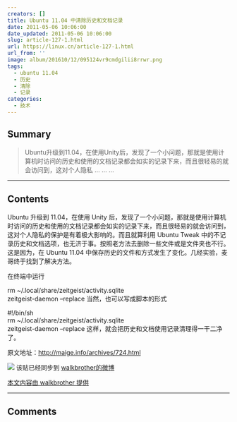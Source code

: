 ```yaml
---
creators: []
title: Ubuntu 11.04 中清除历史和文档记录
date: 2011-05-06 10:06:00
date_updated: 2011-05-06 10:06:00
slug: article-127-1.html
url: https://linux.cn/article-127-1.html
url_from: ''
image: album/201610/12/095124vr9cmdgilii8rrwr.png
tags:
  - ubuntu 11.04
  - 历史
  - 清除
  - 记录
categories:
  - 技术
---
```


## Summary

> Ubuntu升级到11.04，在使用Unity后，发现了一个小问题，那就是使用计算机时访问的历史和使用的文档记录都会如实的记录下来，而且很轻易的就会访问到，这对个人隐私 ... ... ...

***

<!-- more -->

## Contents

Ubuntu 升级到 11.04，在使用 Unity 后，发现了一个小问题，那就是使用计算机时访问的历史和使用的文档记录都会如实的记录下来，而且很轻易的就会访问到，这对个人隐私的保护是有着极大影响的。而且就算利用 Ubuntu Tweak 中的不记录历史和文档选项，也无济于事。按照老方法去删除一些文件或是文件夹也不行。这是因为，在 Ubuntu 11.04 中保存历史的文件和方式发生了变化。几经实验，麦哥终于找到了解决方法。

在终端中运行

rm ~/.local/share/zeitgeist/activity.sqlite  
 zeitgeist-daemon –replace
当然，也可以写成脚本的形式

#!/bin/sh  
 rm ~/.local/share/zeitgeist/activity.sqlite  
 zeitgeist-daemon –replace
这样，就会把历史和文档使用记录清理得一干二净了。

原文地址：<http://maige.info/archives/724.html>

 ![](https://linux.cn/xwb/images/bgimg/icon_logo.png) 该贴已经同步到 [walkbrother的微博](http://api.t.sina.com.cn/1671592774/statuses/10073592879)

 

[本文内容由 walkbrother 提供](https://linux.cn/thread-7185-1-1.html)

***

## Comments
